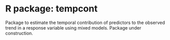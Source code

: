 # R package: tempcont 
Package to estimate the temporal contribution of predictors to the observed trend in a response variable using mixed models.
Package under construction. 
